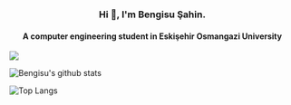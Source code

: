 <h3 align="center">Hi 👋, I'm Bengisu Şahin.</h3>
<h4 align="center">A computer engineering student in Eskişehir Osmangazi University</h4>

![](https://komarev.com/ghpvc/?username=bengisu-sahin&color=red)
<div>

![Bengisu's github stats](https://github-readme-stats.vercel.app/api?username=bengisu-sahin&hide=contribs,prs&theme=swift&show_icons=true)

![Top Langs](https://github-readme-stats.vercel.app/api/top-langs/?username=bengisu-sahin&theme=swift&hide_progress=true)

</div>
